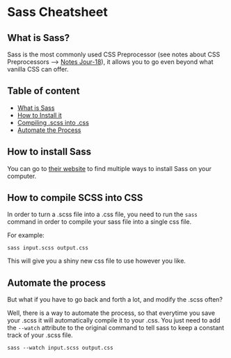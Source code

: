 # Sass Cheatsheet

## What is Sass?

Sass is the most commonly used CSS Preprocessor (see notes about CSS Preprocessors --> [Notes Jour-18](../../../../simplon/notes/notes-semaine-4/Jour-18/notes-jour-18.md)), it allows you to go even beyond what vanilla CSS can offer.

## Table of content

* [What is Sass](#what-is-sass)
* [How to Install it](#how-to-install-sass)
* [Compiling .scss into .css](#how-to-compile-scss-into-css)
* [Automate the Process](#automate-the-process)

## How to install Sass

You can go to [their website](https://sass-lang.com/install) to find multiple ways to install Sass on your computer.

## How to compile SCSS into CSS

In order to turn a .scss file into a .css file, you need to run the `sass` command in order to compile your sass file into a single css file.

For example:

`sass input.scss output.css`

This will give you a shiny new css file to use however you like.

## Automate the process

But what if you have to go back and forth a lot, and modify the .scss often?

Well, there is a way to automate the process, so that everytime you save your .scss it will automatically compile it to your .css. You just need to add the `--watch` attribute to the original command to tell sass to keep a constant track of your .scss file.

`sass --watch input.scss output.css`
